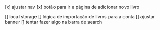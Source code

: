 [x] ajustar nav
[x] botão para ir a página de adicionar novo livro
<!-- [] tentar fazer html components como react (passando parâmetros) -->
[] local storage
[] lógica de importação de livros para a conta
[] ajustar banner
[] tentar fazer algo na barra de search